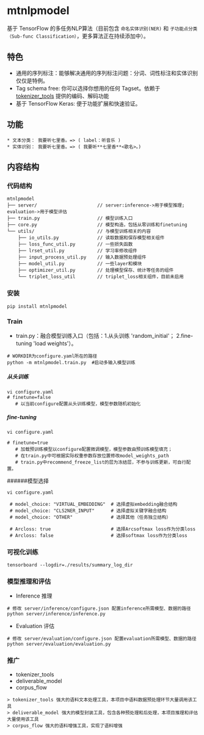 # mtnlpmodel

基于 TensorFlow 的多任务NLP算法（目前包含 `命名实体识别(NER)` 和 `子功能点分类（Sub-func Classification）`，更多算法正在持续添加中）。

## 特色
* 通用的序列标注：能够解决通用的序列标注问题：分词、词性标注和实体识别仅仅是特例。
* Tag schema free: 你可以选择你想用的任何 Tagset。依赖于 [tokenizer_tools](https://github.com/howl-anderson/tokenizer_tools) 提供的编码、解码功能
* 基于 TensorFlow Keras: 便于功能扩展和快速验证。

## 功能
```
* 文本分类： 我要听七里香。=> ( label：听音乐 )
* 实体识别： 我要听七里香。=> ( 我要听**七里香**<歌名>。)
```
## 内容结构
### 代码结构
```
mtnlpmodel
├── server/                      // server:inference->用于模型推理; evaluation->用于模型评估     
├── train.py                     // 模型训练入口
├── core.py                      // 模型构造，包括从零训练和finetuning
└── utils/                       // 与模型训练相关的内容
    ├── io_utils.py              // 读取数据和保存模型相关组件
    ├── loss_func_util.py        // 一些损失函数
    ├── lrset_util.py            // 学习率修改组件
    ├── input_process_util.py    // 输入数据预处理组件
    ├── model_util.py            // 一些layer和模块
    ├── optimizer_util.py        // 处理模型保存、统计等任务的组件
    └── triplet_loss_util        // triplet_loss相关组件，目前未启用

```
### 安装
```
pip install mtnlpmodel
```
### Train
* train.py：融合模型训练入口（包括：1.从头训练 'random_initial'；
                                 2.fine-tuning 'load weights'）。
```
# WORKDIR为configure.yaml所在的路径
python -m mtnlpmodel.train.py  #启动多输入模型训练
```
##### 从头训练
```
vi configure.yaml 
# finetune=false 
   # 以当前configure配置从头训练模型，模型参数随机初始化
```
##### fine-tuning
```
vi configure.yaml

# finetune=true 
   # 加载预训练模型以configure配置微调模型，模型参数由预训练模型填充；
   # 在train.py中可根据实际权重参数存放位置修改model_weights_path
   # train.py中recommend_freeze_list的层为冻结层，不参与训练更新，可自行配置。
```
######模型选择
```
vi configure.yaml 

 # model_choice: "VIRTUAL_EMBEDDING"  # 选择虚拟embedding融合结构
 # model_choice: "CLS2NER_INPUT"      # 选择虚拟关键字融合结构
 # model_choice: "OTHER"              # 选择其他（任务独立结构）

 # Arcloss: true                      # 选择Arcsoftmax loss作为分类loss
 # Arcloss: false                     # 选择softmax loss作为分类loss
```
### 可视化训练
```
tensorboard --logdir=./results/summary_log_dir
```
### 模型推理和评估
* Inference 推理
```
# 修改 server/inference/configure.json 配置inference所需模型、数据的路径
python server/inference/inference.py
```
* Evaluation 评估
```
# 修改 server/evaluation/configure.json 配置evaluation所需模型、数据的路径
python server/evaluation/evaluation.py
```

### 推广
* tokenizer_tools
* deliverable_model
* corpus_flow
```
> tokenizer_tools 强大的语料文本处理工具，本项目中语料数据预处理环节大量调用该工具
> deliverable_model 强大的模型封装工具，包含各种预处理和后处理，本项目推理和评估大量使用该工具
> corpus_flow 强大的语料增强工具，实现了语料增强
```